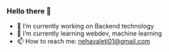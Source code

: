 ### Hello there 👋





- 🔭 I’m currently working on Backend technology
- 🌱 I’m currently learning webdev, machine learning
- 📫 How to reach me: nehavaleti01@gmail.com 

